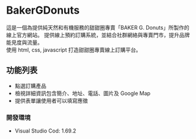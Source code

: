 # BakerGDonuts
這是一個為提供純天然和有機服務的甜甜圈專賣「BAKER G. Donuts」所製作的線上官方網站。
提供線上預約訂購系統，並結合社群網絡與專賣門市，提升品牌能見度與流量。<br/>
使用 html, css, javascript 打造甜甜圈專賣線上訂購平台。

## 功能列表
- 點選訂購產品
- 檢視詳細資訊包含簡介、地址、電話、圖片及 Google Map
- 提供表單讓使用者可以填寫應徵

### 開發環境
- Visual Studio Cod: 1.69.2
